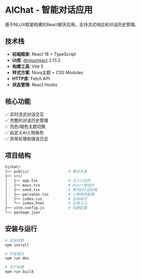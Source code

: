 # AIChat - 智能对话应用

基于NLUX框架构建的React聊天应用，支持流式响应和对话历史管理。

## 技术栈
- **前端框架**: React 18 + TypeScript
- **UI库**: [@nlux/react](https://react.nlkit.com) 2.13.2
- **构建工具**: Vite 5
- **样式方案**: Nova主题 + CSS Modules
- **HTTP库**: Fetch API
- **状态管理**: React Hooks

## 核心功能
✅ 实时流式对话交互  
✅ 完整的对话历史管理  
✅ 亮色/暗色主题切换  
✅ 自定义AI人物角色  
✅ 异常处理和错误日志

## 项目结构
```bash
hjchat/
├── public/                  # 静态资源
├── src/
│   ├── app.tsx              # 主入口组件
│   ├── main.tsx             # React根组件
│   ├── send.tsx             # 聊天API适配器
│   ├── personas.tsx         # 人物角色配置
│   ├── index.css            # 全局样式
│   └── index.html           # 应用入口
├── vite.config.js           # 构建配置
└── package.json

```
## 安装与运行
```bash
# 安装依赖
npm install

# 开发模式
npm run dev

# 生产构建
npm run build
```